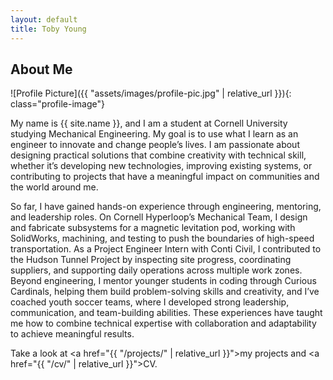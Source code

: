 ```yaml
---
layout: default
title: Toby Young
---
```


## About Me


![Profile Picture]({{ "assets/images/profile-pic.jpg" | relative_url }}){: class="profile-image"}

 
My name is {{ site.name }}, and I am a student at Cornell University studying Mechanical Engineering. My goal is to use what I learn as an engineer to innovate and change people’s lives. I am passionate about designing practical solutions that combine creativity with technical skill, whether it’s developing new technologies, improving existing systems, or contributing to projects that have a meaningful impact on communities and the world around me. 

So far, I have gained hands-on experience through engineering, mentoring, and leadership roles. On Cornell Hyperloop’s Mechanical Team, I design and fabricate subsystems for a magnetic levitation pod, working with SolidWorks, machining, and testing to push the boundaries of high-speed transportation. As a Project Engineer Intern with Conti Civil, I contributed to the Hudson Tunnel Project by inspecting site progress, coordinating suppliers, and supporting daily operations across multiple work zones. Beyond engineering, I mentor younger students in coding through Curious Cardinals, helping them build problem-solving skills and creativity, and I’ve coached youth soccer teams, where I developed strong leadership, communication, and team-building abilities. These experiences have taught me how to combine technical expertise with collaboration and adaptability to achieve meaningful results.

Take a look at <a href="{{ "/projects/" | relative_url }}">my projects</a> and <a href="{{ "/cv/" | relative_url }}">CV</a>.
